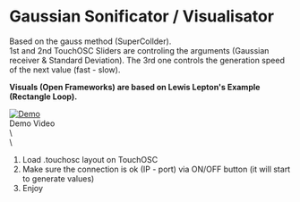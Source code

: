 # Gaussian Sonificator / Visualisator  
Based on the gauss method (SuperCollder).  
1st and 2nd TouchOSC Sliders are controling the arguments (Gaussian receiver & Standard Deviation). The 3rd one controls the generation speed of the next value (fast - slow).
  
  
**Visuals (Open Frameworks) are based on Lewis Lepton's Example (Rectangle Loop).**  
  
[![Demo](https://img.youtube.com/vi/p81o0zBdKIQ/0.jpg)](https://www.youtube.com/watch?v=p81o0zBdKIQ)  
Demo Video  
\  
\  
1) Load .touchosc layout on TouchOSC
2) Make sure the connection is ok (IP - port) via ON/OFF button (it will start to generate values)
3) Enjoy  

